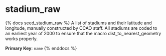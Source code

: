 # stadium_raw

{% docs seed_stadium_raw %}
A list of stadiums and their latitude and longitude, manually constructed
by CCAO staff.
All stadiums are coded to an earliest year of 2000 to ensure that the
macro dist_to_nearest_geometry works properly.

**Primary Key**: `name`
{% enddocs %}